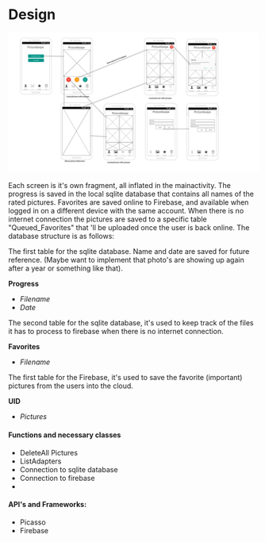 # Design
![board1](doc/MockupsV3.png)

Each screen is it's own fragment, all inflated in the mainactivity. The progress is saved in the local sqlite database that contains
all names of the rated pictures. Favorites are saved online to Firebase, and available when logged in on a different device with the
same account. When there is no internet connection the pictures are saved to a specific table "Queued_Favorites" that 'll be uploaded
once the user is back online. The database structure is as follows:

The first table for the sqlite database. Name and date are saved for future reference. (Maybe want to implement that photo's are 
showing up again after a year or something like that).

**Progress**
- _Filename_
- _Date_

The second table for the sqlite database, it's used to keep track of the files it has to process to firebase when there is no internet
connection.

**Favorites**
- _Filename_

The first table for the Firebase, it's used to save the favorite (important) pictures from the users into the cloud.

**UID**
- _Pictures_

#### Functions and necessary classes
- DeleteAll Pictures
- ListAdapters
- Connection to sqlite database
- Connection to firebase 
- 

#### API's and Frameworks:
- Picasso
- Firebase




